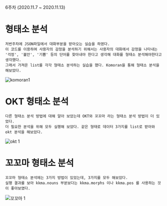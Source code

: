 6주차 (2020.11.7 ~ 2020.11.13)

# 형태소 분석
    저번주차에 JSON파일에서 대화부분을 받아오는 실습을 하였다. 
    이 코드를 이용하여 사용자의 감정을 분석하기 위해서는 사용자의 대화에서 감정을 나타내는 
    '걱정', '불안', '기쁨' 등의 단어를 찾아내야 한다고 생각해 대화를 형태소 분석해야한다고 생각했다.
    그래서 가져온 list를 각각 형태소 분석하는 실습을 했다. Komoran을 통해 형태소 분석을 해보았다.

![komoran1](https://user-images.githubusercontent.com/72618459/99279349-7c7f4e00-2873-11eb-84b7-c0623e17eebb.PNG)

# OKT 형태소 분석
    다른 형태소 분석 방법에 대해 알아 보았는데 OKT와 꼬꼬마 라는 형태소 분석 방법이 더 있었다. 
    더 필요한 분석을 위해 모두 실행해 보았다. 같은 형태로 데이터 3가지를 list로 받아와 okt 분석을 해보았다.
![okt 1](https://user-images.githubusercontent.com/72618459/99280586-d92f3880-2874-11eb-9eaf-c82d6660f51f.PNG)

# 꼬꼬마 형태소 분석
    꼬꼬마 형태소 분석에는 3가지 방법이 있었는데, 3가지를 모두 해보았다. 
    실행 결과를 보아 kkma.nouns 부분보다는 kkma.morphs 이나 kkma.pos 를 사용하는 것이 좋아보였다.
![꼬꼬마 1](https://user-images.githubusercontent.com/72618459/99280589-da606580-2874-11eb-8f1b-f9ca0eb08eab.PNG)

